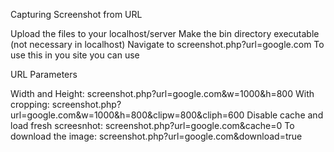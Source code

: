 Capturing Screenshot from URL

Upload the files to your localhost/server
Make the bin directory executable (not necessary in localhost)
Navigate to screenshot.php?url=google.com
To use this in you site you can use 

URL Parameters

Width and Height: screenshot.php?url=google.com&w=1000&h=800
With cropping: screenshot.php?url=google.com&w=1000&h=800&clipw=800&cliph=600
Disable cache and load fresh screesnhot: screenshot.php?url=google.com&cache=0
To download the image: screenshot.php?url=google.com&download=true
